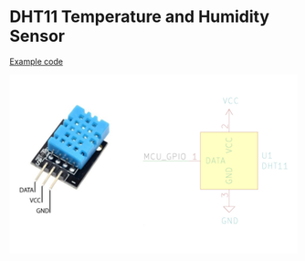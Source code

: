 # DHT11 Temperature and Humidity Sensor

[Example code](https://github.com/adafruit/DHT-sensor-library/tree/master/examples)

![alt text][dht11]

[dht11]: https://github.com/Ivanf1/arduino-esp-examples/blob/master/dht11/assets/dht11.jpg?raw=true "dht11"
